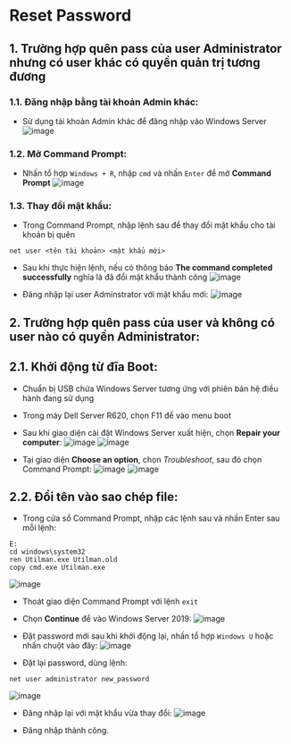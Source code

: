 # Reset Password
## 1. Trường hợp quên pass của user Administrator nhưng có user khác có quyền quản trị tương đương
### 1.1. Đăng nhập bằng tài khoản Admin khác:
- Sử dụng tài khoản Admin khác để đăng nhập vào Windows Server
![image](https://github.com/user-attachments/assets/84514a2a-3c2a-4a32-95ed-201b93222bda)

### 1.2. Mở Command Prompt:
- Nhấn tổ hợp `Windows + R`, nhập `cmd` và nhấn `Enter` để mở **Command Prompt**
![image](https://github.com/user-attachments/assets/c1ea3414-a08e-4e2c-93aa-e2cb63f47cdf)

### 1.3. Thay đổi mật khẩu:
- Trong Command Prompt, nhập lệnh sau để thay đổi mật khẩu cho tài khoản bị quên
```shell
net user <tên tài khoản> <mật khẩu mới>
```

- Sau khi thực hiện lệnh, nếu có thông báo **The command completed successfully** nghĩa là đã đổi mật khẩu thành công
![image](https://github.com/user-attachments/assets/db0a3bd1-a448-4a97-a074-faca8b10e66b)

- Đăng nhập lại user Adminstrator với mật khẩu mới:
![image](https://github.com/user-attachments/assets/78255957-7dad-434d-8c1b-7edd3d29a39d)

## 2. Trường hợp quên pass của user và không có user nào có quyền Administrator:
## 2.1. Khởi động từ đĩa Boot:
- Chuẩn bị USB chứa Windows Server tương ứng với phiên bản hệ điều hành đang sử dụng
- Trong máy Dell Server R620, chọn F11 để vào menu boot
- Sau khi giao diện cài đặt Windows Server xuất hiện, chọn **Repair your computer**:
![image](https://github.com/user-attachments/assets/732b88ee-f327-4eed-b51a-5a2839927c25)
![image](https://github.com/user-attachments/assets/6ef2aaa7-e432-44c4-b3a4-dfc281b884ce)

- Tại giao diện **Choose an option**, chọn *Troubleshoot*, sau đó chọn Command Prompt:
![image](https://github.com/user-attachments/assets/197d8487-b067-4be7-b017-d93778fc3a77)
![image](https://github.com/user-attachments/assets/d28848f7-27b4-4c25-bf04-db4071c2a363)

## 2.2. Đổi tên vào sao chép file:
- Trong cửa sổ Command Prompt, nhập các lệnh sau và nhấn Enter sau mỗi lệnh:
```
E:
cd windows\system32
ren Utilman.exe Utilman.old
copy cmd.exe Utilman.exe
```
![image](https://github.com/user-attachments/assets/c4f8981f-f77e-4b3e-b939-5b1c35ea6d84)

- Thoát giao diện Command Prompt với lệnh `exit`
- Chọn **Continue** để vào Windows Server 2019:
![image](https://github.com/user-attachments/assets/68d5eb59-824b-4c24-8473-745809772c44)

- Đặt password mới sau khi khởi động lại, nhấn tổ hợp `Windows U` hoặc nhấn chuột vào đây:
![image](https://github.com/user-attachments/assets/d7463661-e757-4b66-9be5-6e9721ce9dc7)

- Đặt lại password, dùng lệnh:
```
net user administrator new_password
```
![image](https://github.com/user-attachments/assets/9591775c-5909-4a24-8626-b105021abd4b)

- Đăng nhập lại với mật khẩu vừa thay đổi:
![image](https://github.com/user-attachments/assets/16f356cd-cbf6-458e-b2f9-36299efaddf8)

- Đăng nhập thành công.
